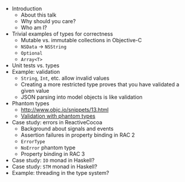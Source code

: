 - Introduction
    - About this talk
    - Why should you care?
    - Who am I?
- Trivial examples of types for correctness
    - Mutable vs. immutable collections in Objective-C
    - `NSData` -> `NSString`
    - `Optional`
    - `Array<T>`
- Unit tests vs. types
- Example: validation
    - `String`, `Int`, etc. allow invalid values
    - Creating a more restricted type proves that you have validated a given value
    - JSON parsing into model objects is like validation
- Phantom types
    - http://www.objc.io/snippets/13.html
    - [Validation with phantom types](https://wiki.haskell.org/Phantom_type)
- Case study: errors in ReactiveCocoa
    - Background about signals and events
    - Assertion failures in property binding in RAC 2
    - `ErrorType`
    - `NoError` phantom type
    - Property binding in RAC 3
- Case study: `IO` monad in Haskell?
- Case study: `STM` monad in Haskell?
- Example: threading in the type system?
